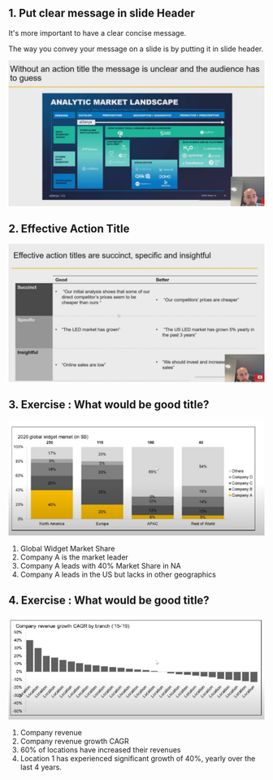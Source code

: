 ## 1. Put clear message in slide Header

It's more important to have a clear concise message.

The way you convey your message on a slide is by putting it in slide header.

<img src="../Capture/Consulting_Presentation_Slides_1.jpg">

## 2. Effective Action Title 

<img src="../Capture/Consulting_Presentation_Slides_2.jpg">

## 3. Exercise : What would be good title?

<img src="../Capture/Consulting_Presentation_Slides_3.JPG">

1. Global Widget Market Share
2. Company A is the market leader
3. Company A leads with 40% Market Share in NA
4. Company A leads in the US but lacks in other geographics

## 4. Exercise : What would be good title?

<img src="../Capture/Consulting_Presentation_Slides_4.JPG">

1. Company revenue 
2. Company revenue growth CAGR
3. 60% of locations have increased their revenues
4. Location 1 has experienced significant growth of 40%, yearly over the last 4 years.